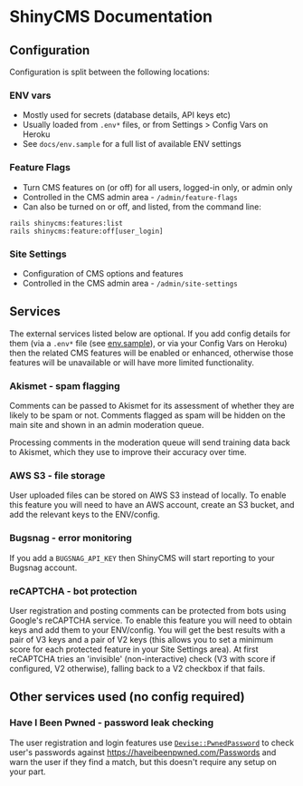 # ShinyCMS Documentation

## Configuration

Configuration is split between the following locations:

### ENV vars

* Mostly used for secrets (database details, API keys etc)
* Usually loaded from `.env*` files, or from Settings > Config Vars on Heroku
* See `docs/env.sample` for a full list of available ENV settings

### Feature Flags

* Turn CMS features on (or off) for all users, logged-in only, or admin only
* Controlled in the CMS admin area - `/admin/feature-flags`
* Can also be turned on or off, and listed, from the command line:
```
rails shinycms:features:list
rails shinycms:feature:off[user_login]
```

### Site Settings

* Configuration of CMS options and features
* Controlled in the CMS admin area - `/admin/site-settings`


## Services

The external services listed below are optional. If you add config details for them (via a `.env*` file (see [env.sample](env.sample)), or via your Config Vars on Heroku) then the related CMS features will be enabled or enhanced, otherwise those features will be unavailable or will have more limited functionality.

### Akismet - spam flagging

Comments can be passed to Akismet for its assessment of whether they are likely to be spam or not. Comments flagged as spam will be hidden on the main site and shown in an admin moderation queue.

Processing comments in the moderation queue will send training data back to Akismet, which they use to improve their accuracy over time.

### AWS S3 - file storage

User uploaded files can be stored on AWS S3 instead of locally. To enable this feature you will need to have an AWS account, create an S3 bucket, and add the relevant keys to the ENV/config.

### Bugsnag - error monitoring

If you add a `BUGSNAG_API_KEY` then ShinyCMS will start reporting to your Bugsnag account.

### reCAPTCHA - bot protection

User registration and posting comments can be protected from bots using Google's reCAPTCHA service. To enable this feature you will need to obtain keys and add them to your ENV/config. You will get the best results with a pair of V3 keys and a pair of V2 keys (this allows you to set a minimum score for each protected feature in your Site Settings area). At first reCAPTCHA tries an 'invisible' (non-interactive) check (V3 with score if configured, V2 otherwise), falling back to a V2 checkbox if that fails.


## Other services used (no config required)

### Have I Been Pwned - password leak checking

The user registration and login features use [`Devise::PwnedPassword`](https://github.com/michaelbanfield/devise-pwned_password) to check user's passwords against https://haveibeenpwned.com/Passwords and warn the user if they find a match, but this doesn't require any setup on your part.
